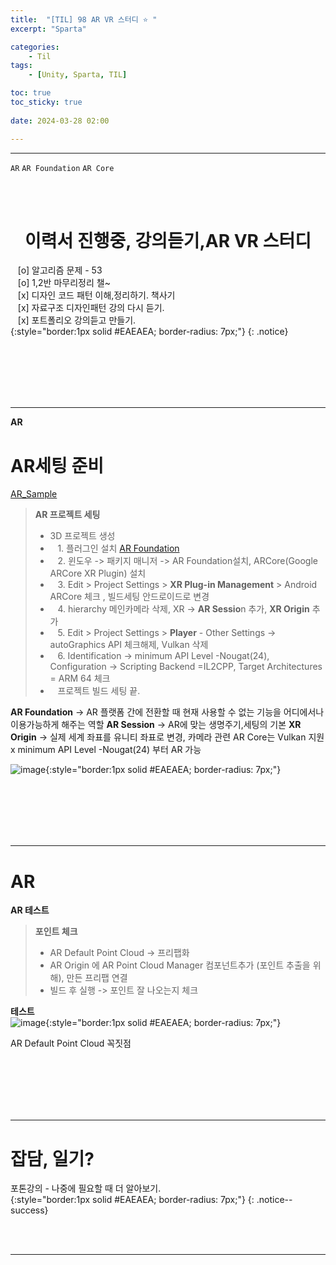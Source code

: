 ```yaml
---
title:  "[TIL] 98 AR VR 스터디 ⭐ "
excerpt: "Sparta"

categories:
    - Til
tags:
    - [Unity, Sparta, TIL]

toc: true
toc_sticky: true
 
date: 2024-03-28 02:00

---
```

- - -

`AR` `AR Foundation` `AR Core`

<BR><BR>

<center><H1>  이력서 진행중, 강의듣기,AR VR 스터디 </H1></center>

&nbsp;&nbsp; [o] 알고리즘 문제  - 53       
&nbsp;&nbsp; [o] 1,2반 마무리정리  챌~   
&nbsp;&nbsp; [x] 디자인 코드 패턴 이해,정리하기. 책사기  
&nbsp;&nbsp; [x] 자료구조 디자인패턴 강의 다시 듣기.   
&nbsp;&nbsp; [x] 포트폴리오 강의듣고 만들기.   
{:style="border:1px solid #EAEAEA; border-radius: 7px;"}
{: .notice}  

<br><br><br><br><br>
- - - 

**AR**

# AR세팅 준비
[AR_Sample](https://github.com/Unity-Technologies/arfoundation-samples/tree/5.1)  

> **AR 프로젝트 세팅**  
> - 3D 프로젝트 생성  
> - &nbsp;&nbsp; 1. 플러그인 설치 [AR Foundation](https://unity.com/unity/features/arfoundation)  
> - &nbsp;&nbsp; 2. 윈도우 -> 패키지 매니저 -> AR Foundation설치, ARCore(Google ARCore XR Plugin) 설치
> - &nbsp;&nbsp; 3. Edit > Project Settings > **XR Plug-in Management** > Android ARCore 체크 , 빌드세팅 안드로이드로 변경
> - &nbsp;&nbsp; 4. hierarchy 메인카메라 삭제, XR -> **AR Sessio**n 추가, **XR Origin** 추가 
> - &nbsp;&nbsp; 5. Edit > Project Settings > **Player** - Other Settings -> autoGraphics API 체크해제, Vulkan 삭제  
> - &nbsp;&nbsp; 6. Identification -> minimum API Level -Nougat(24), Configuration -> Scripting Backend =IL2CPP, Target Architectures = ARM 64 체크 
> - &nbsp;&nbsp; 프로젝트 빌드 세팅 끝. 

**AR Foundation** -> AR 플랫폼 간에 전환할 때 현재 사용할 수 없는 기능을 어디에서나 이용가능하게 해주는 역할
**AR Session** -> AR에 맞는 생명주기,세팅의 기본
**XR Origin** -> 실제 세계 좌표를 유니티 좌표로 변경, 카메라 관련
AR Core는 Vulkan 지원 x
minimum API Level -Nougat(24) 부터 AR 가능

![image](https://github.com/levell1/levell1.github.io/assets/96651722/ed97f84c-6f1b-4756-94b6-603fac29d6b6){:style="border:1px solid #EAEAEA; border-radius: 7px;"}    

<br><br><br><br><br>
- - - 

# AR 
**AR 테스트**

> **포인트 체크**
> - AR Default Point Cloud -> 프리팹화
> - AR Origin 에 AR Point Cloud Manager 컴포넌트추가 (포인트 추출을 위해), 만든 프리팹 연결
> - 빌드 후 실행 -> 포인트 잘 나오는지 체크

**테스트**  
![image](https://github.com/levell1/levell1.github.io/assets/96651722/ea5a8956-1c88-41de-902e-ddc423010be0){:style="border:1px solid #EAEAEA; border-radius: 7px;"}  

AR Default Point Cloud 꼭짓점

<br><br><br><br><br>
- - - 

# 잡담, 일기?
포톤강의 - 나중에 필요할 때 더 알아보기.  
{:style="border:1px solid #EAEAEA; border-radius: 7px;"}
{: .notice--success}  

<br><br>
- - -
